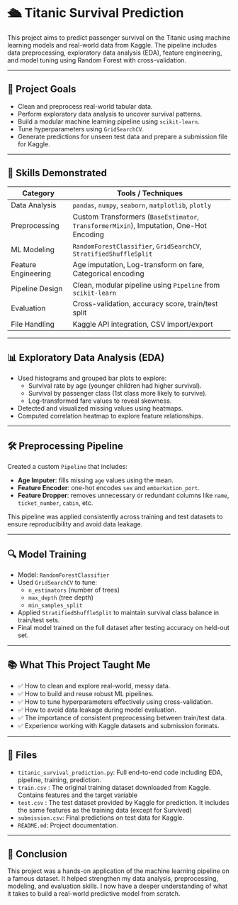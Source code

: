# 🛳️ Titanic Survival Prediction

This project aims to predict passenger survival on the Titanic using machine learning models and real-world data from Kaggle. The pipeline includes data preprocessing, exploratory data analysis (EDA), feature engineering, and model tuning using Random Forest with cross-validation.

---

## 🚀 Project Goals

- Clean and preprocess real-world tabular data.
- Perform exploratory data analysis to uncover survival patterns.
- Build a modular machine learning pipeline using `scikit-learn`.
- Tune hyperparameters using `GridSearchCV`.
- Generate predictions for unseen test data and prepare a submission file for Kaggle.

---

## 🧠 Skills Demonstrated

| Category | Tools / Techniques |
|---------|--------------------|
| Data Analysis | `pandas`, `numpy`, `seaborn`, `matplotlib`, `plotly` |
| Preprocessing | Custom Transformers (`BaseEstimator`, `TransformerMixin`), Imputation, One-Hot Encoding |
| ML Modeling | `RandomForestClassifier`, `GridSearchCV`, `StratifiedShuffleSplit` |
| Feature Engineering | Age imputation, Log-transform on fare, Categorical encoding |
| Pipeline Design | Clean, modular pipeline using `Pipeline` from `scikit-learn` |
| Evaluation | Cross-validation, accuracy score, train/test split |
| File Handling | Kaggle API integration, CSV import/export |

---

## 📊 Exploratory Data Analysis (EDA)

- Used histograms and grouped bar plots to explore:
  - Survival rate by age (younger children had higher survival).
  - Survival by passenger class (1st class more likely to survive).
  - Log-transformed fare values to reveal skewness.
- Detected and visualized missing values using heatmaps.
- Computed correlation heatmap to explore feature relationships.

---

## 🛠️ Preprocessing Pipeline

Created a custom `Pipeline` that includes:
- **Age Imputer**: fills missing `age` values using the mean.
- **Feature Encoder**: one-hot encodes `sex` and `embarkation_port`.
- **Feature Dropper**: removes unnecessary or redundant columns like `name`, `ticket_number`, `cabin`, etc.

This pipeline was applied consistently across training and test datasets to ensure reproducibility and avoid data leakage.

---

## 🔍 Model Training

- Model: `RandomForestClassifier`
- Used `GridSearchCV` to tune:
  - `n_estimators` (number of trees)
  - `max_depth` (tree depth)
  - `min_samples_split`
- Applied `StratifiedShuffleSplit` to maintain survival class balance in train/test sets.
- Final model trained on the full dataset after testing accuracy on held-out set.

---



## 📚 What This Project Taught Me

- ✅ How to clean and explore real-world, messy data.
- ✅ How to build and reuse robust ML pipelines.
- ✅ How to tune hyperparameters effectively using cross-validation.
- ✅ How to avoid data leakage during model evaluation.
- ✅ The importance of consistent preprocessing between train/test data.
- ✅ Experience working with Kaggle datasets and submission formats.

---

## 📁 Files

- `titanic_survival_prediction.py`: Full end-to-end code including EDA, pipeline, training, prediction.
- `train.csv` : The original training dataset downloaded from Kaggle. Contains features and the target variable
- `test.csv` : The test dataset provided by Kaggle for prediction. It includes the same features as the training data (except for Survived)
- `submission.csv`: Final predictions on test data for Kaggle. 
- `README.md`: Project documentation.


---

## 🏁 Conclusion

This project was a hands-on application of the machine learning pipeline on a famous dataset. It helped strengthen my data analysis, preprocessing, modeling, and evaluation skills. I now have a deeper understanding of what it takes to build a real-world predictive model from scratch.

